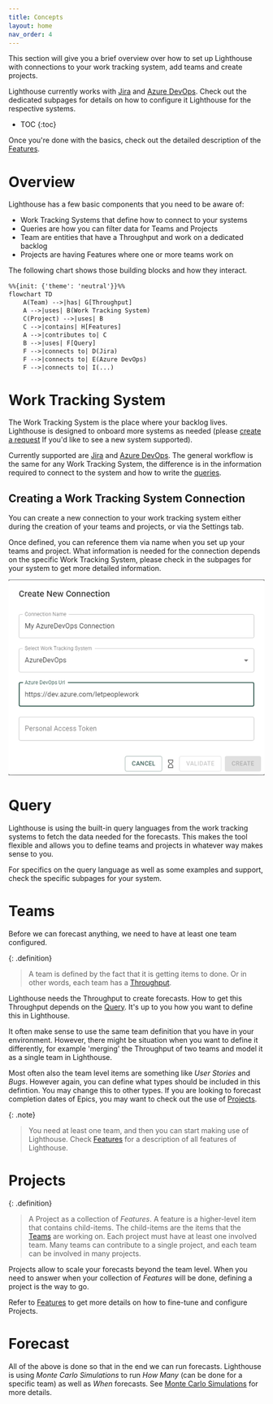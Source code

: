 ```yaml
---
title: Concepts
layout: home
nav_order: 4
---
```


This section will give you a brief overview over how to set up Lighthouse with connections to your work tracking system, add teams and create projects.

Lighthouse currently works with [Jira](./jira.html) and [Azure DevOps](./azuredevops.html). Check out the dedicated subpages for details on how to configure it Lighthouse for the respective systems.

- TOC
{:toc}

Once you're done with the basics, check out the detailed description of the [Features](../features/features.html).

# Overview
Lighthouse has a few basic components that you need to be aware of:
- Work Tracking Systems that define how to connect to your systems
- Queries are how you can filter data for Teams and Projects
- Team are entities that have a Throughput and work on a dedicated backlog
- Projects are having Features where one or more teams work on

The following chart shows those building blocks and how they interact.

```mermaid
%%{init: {'theme': 'neutral'}}%%
flowchart TD
    A(Team) -->|has| G[Throughput]
    A -->|uses| B(Work Tracking System)
    C(Project) -->|uses| B
    C -->|contains| H[Features]
    A -->|contributes to| C
    B -->|uses| F[Query]
    F -->|connects to| D(Jira)
    F -->|connects to| E(Azure DevOps)
    F -->|connects to| I(...)
```

# Work Tracking System
The Work Tracking System is the place where your backlog lives. Lighthouse is designed to onboard more systems as needed (please [create a request](https://github.com/LetPeopleWork/Lighthouse/issues/new?assignees=&labels=enhancement&projects=&template=feature-request.yml&title=%5BFeature%5D%3A+) If you'd like to see a new system supported).

Currently supported are [Jira](./jira.html) and [Azure DevOps](./azuredevops.html). The general workflow is the same for any Work Tracking System, the difference is in the information required to connect to the system and how to write the [queries](#query).

## Creating a Work Tracking System Connection
You can create a new connection to your work tracking system either during the creation of your teams and projects, or via the Settings tab.

Once defined, you can reference them via name when you set up your teams and project. What information is needed for the connection depends on the specific Work Tracking System, please check in the subpages for your system to get more detailed information.

![Work Tracking Systems](../assets/concepts/worktrackingsystem_AzureDevOps.png)

# Query
Lighthouse is using the built-in query languages from the work tracking systems to fetch the data needed for the forecasts. This makes the tool flexible and allows you to define teams and projects in whatever way makes sense to you.

For specifics on the query language as well as some examples and support, check the specific subpages for your system.

# Teams
Before we can forecast anything, we need to have at least one team configured.

{: .definition}
> A team is defined by the fact that it is getting items to done. Or in other words, each team has a [Throughput](https://kanbanguides.org/english/#elementor-toc__heading-anchor-10).    

Lighthouse needs the Throughput to create forecasts. How to get this Throughput depends on the [Query](#query). It's up to you how you want to define this in Lighthouse.

It often make sense to use the same team definition that you have in your environment. However, there might be situation when you want to define it differently, for example 'merging' the Throughput of two teams and model it as a single team in Lighthouse.

Most often also the team level items are something like *User Stories* and *Bugs*. However again, you can define what types should be included in this defintion. You may change this to other types. If you are looking to forecast completion dates of Epics, you may want to check out the use of [Projects](#projects).

{: .note}
> You need at least one team, and then you can start making use of Lighthouse. Check [Features](../features/features.html) for a description of all features of Lighthouse.

# Projects

{: .definition}
> A Project as a collection of *Features*. A feature is a higher-level item that contains child-items. The child-items are the items that the [Teams](#teams) are working on. Each project must have at least one involved team. Many teams can contribute to a single project, and each team can be involved in many projects.

Projects allow to scale your forecasts beyond the team level. When you need to answer when your collection of *Features* will be done, defining a project is the way to go.

Refer to [Features](../features/features.html) to get more details on how to fine-tune and configure Projects.

# Forecast
All of the above is done so that in the end we can run forecasts. Lighthouse is using *Monte Carlo Simulations* to run *How Many* (can be done for a specific team) as well as *When* forecasts. See [Monte Carlo Simulations](./montecarlosimulations.html) for more details.
